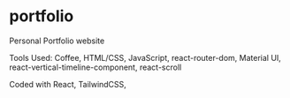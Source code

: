# portfolio
Personal Portfolio website 

Tools Used:
Coffee,
HTML/CSS,
JavaScript,
react-router-dom,
Material UI,
react-vertical-timeline-component,
react-scroll




Coded with React, TailwindCSS, 
